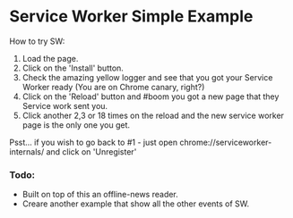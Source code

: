 # Service Worker Simple Example

How to try SW:
1. Load the page.
2. Click on the 'Install' button.
3. Check the amazing yellow logger and see that you got your Service Worker ready (You are on Chrome canary, right?)
4. Click on the 'Reload' button and #boom you got a new page that they Service work sent you.
5. Click another 2,3 or 18 times on the reload and the new service worker page is the only one you get.

Psst... if you wish to go back to #1 - just open chrome://serviceworker-internals/ and click on 'Unregister'


### Todo:
* Built on top of this an offline-news reader.
* Creare another example that show all the other events of SW.

